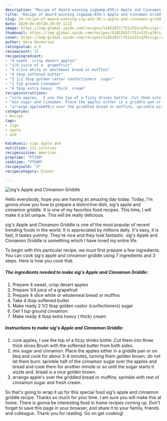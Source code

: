 ```yaml
---
description: "Recipe of Award-winning sig&amp;#39;s Apple and Cinnamon Griddle"
title: "Recipe of Award-winning sig&amp;#39;s Apple and Cinnamon Griddle"
slug: 34-recipe-of-award-winning-sig-and-39-s-apple-and-cinnamon-griddle
date: 2020-04-05T20:39:07.111Z
image: https://img-global.cpcdn.com/recipes/51852657/751x532cq70/sigs-apple-and-cinnamon-griddle-recipe-main-photo.jpg
thumbnail: https://img-global.cpcdn.com/recipes/51852657/751x532cq70/sigs-apple-and-cinnamon-griddle-recipe-main-photo.jpg
cover: https://img-global.cpcdn.com/recipes/51852657/751x532cq70/sigs-apple-and-cinnamon-griddle-recipe-main-photo.jpg
author: Vera Henderson
ratingvalue: 4.9
reviewcount: 15
recipeingredient:
- "4 sweet  crisp desert apples"
- "1/4 juice of a  grapefruit"
- "4 slice white or wholemeal bread or muffins"
- "4 tbsp softened butter"
- "2 1/2 tbsp golden castor confectioners  sugar"
- "1 tsp ground cinnamon"
- "4 tbsp extra heavy  thick  cream"
recipeinstructions:
- "core apples,  I use the top of a fizzy drinks bottle .Cut them into three thick slices.Brush with the softened butter from both sides."
- "mix sugar and cinnamon. Place the apples either in a griddle pan or on bbq and cook for about 3-4 minutes, turning them golden brown, do not let them burn. sprinkle half of the cinnamon sugar over the apples and bread and cook them for another minute or so until the sugar starts tl sizzle and. bread is a nice golden brown."
- "arrange apple&#39;s over the griddled bread or muffins, sprinkle with rest of cinnamon sugar and fresh cream."
categories:
- Recipe
tags:
- sigs
- apple
- and

katakunci: sigs apple and 
nutrition: 211 calories
recipecuisine: American
preptime: "PT25M"
cooktime: "PT60M"
recipeyield: "3"
recipecategory: Dinner

---
```



![sig&#39;s Apple and Cinnamon Griddle](https://img-global.cpcdn.com/recipes/51852657/751x532cq70/sigs-apple-and-cinnamon-griddle-recipe-main-photo.jpg)

Hello everybody, hope you are having an amazing day today. Today, I'm gonna show you how to prepare a distinctive dish, sig&#39;s apple and cinnamon griddle. It is one of my favorites food recipes. This time, I will make it a bit unique. This will be really delicious.



sig&#39;s Apple and Cinnamon Griddle is one of the most popular of recent trending foods in the world. It is appreciated by millions daily. It's easy, it is fast, it tastes yummy. They're nice and they look fantastic. sig&#39;s Apple and Cinnamon Griddle is something which I have loved my entire life.


To begin with this particular recipe, we must first prepare a few ingredients. You can cook sig&#39;s apple and cinnamon griddle using 7 ingredients and 3 steps. Here is how you cook that.

##### The ingredients needed to make sig&#39;s Apple and Cinnamon Griddle:

1. Prepare 4 sweet,  crisp desert apples
1. Prepare 1/4 juice of a  grapefruit
1. Prepare 4 slice white or wholemeal bread or muffins
1. Take 4 tbsp softened butter
1. Make ready 2 1/2 tbsp golden castor (confectioners)  sugar
1. Get 1 tsp ground cinnamon
1. Make ready 4 tbsp extra heavy ( thick)  cream




##### Instructions to make sig&#39;s Apple and Cinnamon Griddle:

1. core apples,  I use the top of a fizzy drinks bottle .Cut them into three thick slices.Brush with the softened butter from both sides.
1. mix sugar and cinnamon. Place the apples either in a griddle pan or on bbq and cook for about 3-4 minutes, turning them golden brown, do not let them burn. sprinkle half of the cinnamon sugar over the apples and bread and cook them for another minute or so until the sugar starts tl sizzle and. bread is a nice golden brown.
1. arrange apple&#39;s over the griddled bread or muffins, sprinkle with rest of cinnamon sugar and fresh cream.




So that's going to wrap it up for this special food sig&#39;s apple and cinnamon griddle recipe. Thanks so much for your time. I am sure you will make this at home. There is gonna be interesting food in home recipes coming up. Don't forget to save this page in your browser, and share it to your family, friends and colleague. Thank you for reading. Go on get cooking!
